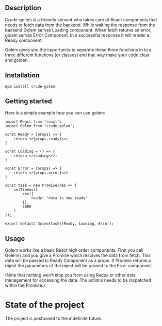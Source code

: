 ## Description

Crude-golem is a friendly servant who takes care of React components that needs to fetch data from the backend. While waiting the response from the backend Golem serves Loading component. When fetch returns an error, golem serves Error Component. In a successful response it will render a Ready component.

Golem gives you the opportunity to separate these three functions in to a three different functions (or classes) and that way make your code clear and golden.

## Installation

```
npm install crude-golem
```

## Getting started

Here is a simple example how you can use golem:

```
import React from 'react';
import Golem from 'crude-golem';

const Ready = (props) => {
    return <>{props.ready}<>;
}

const Loading = () => {
    return <>loading</>;
}

const Error = (props) => {
    return <>{props.error}</>
}

const task = new Promise(res => {
    setTimeout(
        res({
            ready: "data is now ready"
        }),
        2000
    )
});

export default Golem(task)(Ready, Loading, Error);
```

## Usage

Golem works like a basic React high order components. First you call Golem() and you give a Promise which resolves the data from fetch. This data will be passed to Ready Component as a props. If Promise returns a reject the parameters of the reject will be passed to the Error component.

(Note that nothing won't stop you from using Redux or other data management for accessing the data. The actions needs to be dispatched within the Promise.)

# State of the project
The project is postponed to the indefinite future.
